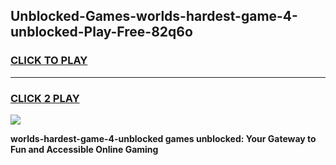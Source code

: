 
## Unblocked-Games-worlds-hardest-game-4-unblocked-Play-Free-82q6o
<h3>
<a href="https://premium76.site?title=worlds-hardest-game-4-unblocked&ref=18A">CLICK TO PLAY</a></h3>
<hr>

<h3>
<a href="https://premium76.site?title=worlds-hardest-game-4-unblocked&ref=18A">CLICK 2 PLAY</a>
  
</h3>

<a href="https://premium76.site?title=worlds-hardest-game-4-unblocked&ref=18A"><img src="https://clearcache.store/games.png"></a>


**worlds-hardest-game-4-unblocked games unblocked: Your Gateway to Fun and Accessible Online Gaming**
